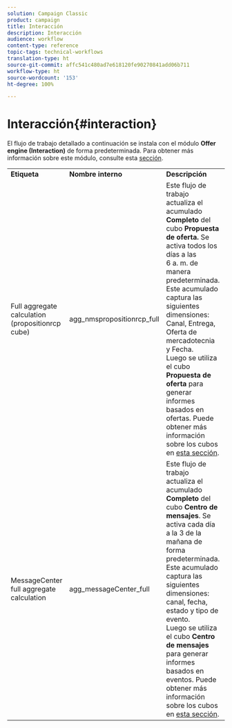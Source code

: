 ```yaml
---
solution: Campaign Classic
product: campaign
title: Interacción
description: Interacción
audience: workflow
content-type: reference
topic-tags: technical-workflows
translation-type: ht
source-git-commit: affc541c480ad7e618120fe90270841add06b711
workflow-type: ht
source-wordcount: '153'
ht-degree: 100%

---
```



# Interacción{#interaction}

El flujo de trabajo detallado a continuación se instala con el módulo **Offer engine (Interaction)** de forma predeterminada. Para obtener más información sobre este módulo, consulte esta [sección](../../interaction/using/interaction-and-offer-management.md).

<table> 
 <tbody> 
  <tr> 
   <td> <strong>Etiqueta</strong><br /> </td> 
   <td> <strong>Nombre interno</strong><br /> </td> 
   <td> <strong>Descripción</strong><br /> </td> 
  </tr> 
  <tr> 
   <td> <span class="uicontrol">Full aggregate calculation (propositionrcp cube)</span> <br /> </td> 
   <td> <span class="uicontrol">agg_nmspropositionrcp_full</span><br /> </td> 
   <td> Este flujo de trabajo actualiza el acumulado <strong>Completo</strong> del cubo <strong>Propuesta de oferta. </strong> Se activa todos los días a las 6 a. m. de manera predeterminada. Este acumulado captura las siguientes dimensiones: Canal, Entrega, Oferta de mercadotecnia y Fecha.<br /> Luego se utiliza el cubo <strong>Propuesta de oferta</strong> para generar informes basados en ofertas. Puede obtener más información sobre los cubos en <a href="../../reporting/using/about-cubes.md">esta sección</a>.<br /> </td> 
  </tr> 
   <tr> 
   <td> <span class="uicontrol">MessageCenter full aggregate calculation</span> <br /> </td> 
   <td> <span class="uicontrol">agg_messageCenter_full</span> <br /> </td> 
   <td> Este flujo de trabajo actualiza el acumulado <strong>Completo</strong> del cubo <strong>Centro de mensajes</strong>. Se activa cada día a la 3 de la mañana de forma predeterminada. Este acumulado captura las siguientes dimensiones: canal, fecha, estado y tipo de evento.<br /> Luego se utiliza el cubo <strong>Centro de mensajes</strong> para generar informes basados en eventos. Puede obtener más información sobre los cubos en <a href="../../reporting/using/about-cubes.md">esta sección</a>.<br /> </td> 
   <td> <br /> </td> 
  </tr> 
 </tbody> 
</table>

